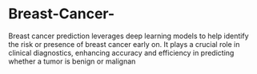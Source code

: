 # Breast-Cancer-
Breast cancer prediction leverages deep learning models to help identify the risk or presence of breast cancer early on. It plays a crucial role in clinical diagnostics, enhancing accuracy and efficiency in predicting whether a tumor is benign or malignan
